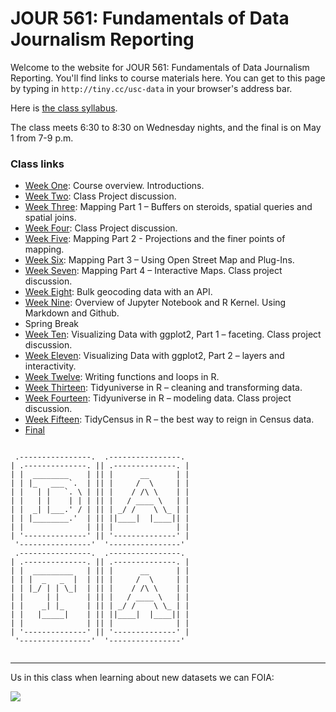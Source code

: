 # JOUR 561: Fundamentals of Data                   Journalism Reporting
Welcome to the website for JOUR 561: Fundamentals of Data                   Journalism Reporting. You'll find links to course materials here. You can get to this page by typing in `http://tiny.cc/usc-data` in your browser's address bar.

Here is [the class syllabus](docs/syllabus.pdf).

The class meets 6:30 to 8:30 on Wednesday nights, and the final is on May 1 from 7-9 p.m.

### Class links

* [Week One](week1/): Course overview. Introductions.
* [Week Two](week2/): Class Project discussion.
* [Week Three](week3/): Mapping Part 1 – Buffers on steroids, spatial queries and spatial joins.
* [Week Four](week4/): Class Project discussion.
* [Week Five](week5/): Mapping Part 2 - Projections and the finer points of mapping.
* [Week Six](week6/): Mapping Part 3 – Using Open Street Map and Plug-Ins.
* [Week Seven](week7/): Mapping Part 4 – Interactive Maps. Class project discussion.
* [Week Eight](week8/): Bulk geocoding data with an API.
* [Week Nine](week9/): Overview of Jupyter Notebook and R Kernel. Using Markdown and Github.
* Spring Break
* [Week Ten](week10/): Visualizing Data with ggplot2, Part 1 – faceting. Class project discussion.
* [Week Eleven](week11/): Visualizing Data with ggplot2, Part 2 – layers and interactivity.
* [Week Twelve](week12/): Writing functions and loops in R.
* [Week Thirteen](week13/): Tidyuniverse in R – cleaning and transforming data.
* [Week Fourteen](week14/): Tidyuniverse in R – modeling data. Class project discussion.
* [Week Fifteen](week15/): TidyCensus in R – the best way to reign in Census data.
* [Final]()



```

 .----------------.  .----------------. 
| .--------------. || .--------------. |
| |  ________    | || |      __      | |
| | |_   ___ `.  | || |     /  \     | |
| |   | |   `. \ | || |    / /\ \    | |
| |   | |    | | | || |   / ____ \   | |
| |  _| |___.' / | || | _/ /    \ \_ | |
| | |________.'  | || ||____|  |____|| |
| |              | || |              | |
| '--------------' || '--------------' |
 '----------------'  '----------------' 
 .----------------.  .----------------. 
| .--------------. || .--------------. |
| |  _________   | || |      __      | |
| | |  _   _  |  | || |     /  \     | |
| | |_/ | | \_|  | || |    / /\ \    | |
| |     | |      | || |   / ____ \   | |
| |    _| |_     | || | _/ /    \ \_ | |
| |   |_____|    | || ||____|  |____|| |
| |              | || |              | |
| '--------------' || '--------------' |
 '----------------'  '----------------' 


```

---

Us in this class when learning about new datasets we can FOIA:

![](https://media.giphy.com/media/5GoVLqeAOo6PK/giphy.gif)